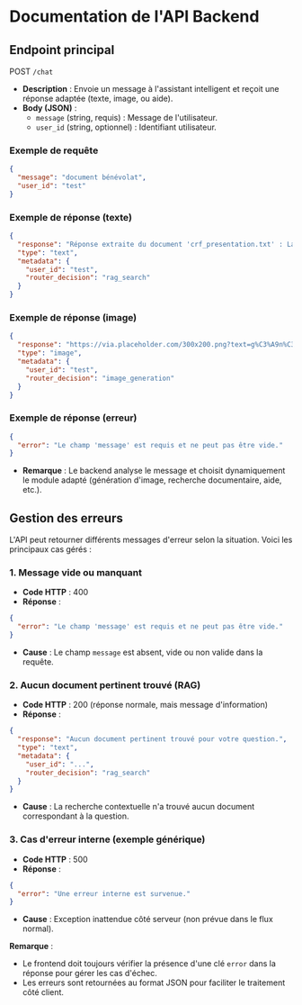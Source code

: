 # Documentation de l'API Backend

## Endpoint principal

POST `/chat`

- **Description** : Envoie un message à l'assistant intelligent et reçoit une réponse adaptée (texte, image, ou aide).
- **Body (JSON)** :
  - `message` (string, requis) : Message de l'utilisateur.
  - `user_id` (string, optionnel) : Identifiant utilisateur.

### Exemple de requête
```json
{
  "message": "document bénévolat",
  "user_id": "test"
}
```

### Exemple de réponse (texte)
```json
{
  "response": "Réponse extraite du document 'crf_presentation.txt' : La Croix-Rouge Française (CRF) est une association d'aide humanitaire fondée en 1864. Elle intervient dans les domaines du secourisme, de l'action sociale, de la formation et du bénévolat.",
  "type": "text",
  "metadata": {
    "user_id": "test",
    "router_decision": "rag_search"
  }
}
```

### Exemple de réponse (image)
```json
{
  "response": "https://via.placeholder.com/300x200.png?text=g%C3%A9n%C3%A8re+une+image+de+la+CRF",
  "type": "image",
  "metadata": {
    "user_id": "test",
    "router_decision": "image_generation"
  }
}
```

### Exemple de réponse (erreur)
```json
{
  "error": "Le champ 'message' est requis et ne peut pas être vide."
}
```

- **Remarque** : Le backend analyse le message et choisit dynamiquement le module adapté (génération d'image, recherche documentaire, aide, etc.).

## Gestion des erreurs

L'API peut retourner différents messages d'erreur selon la situation. Voici les principaux cas gérés :

### 1. Message vide ou manquant
- **Code HTTP** : 400
- **Réponse** :
```json
{
  "error": "Le champ 'message' est requis et ne peut pas être vide."
}
```
- **Cause** : Le champ `message` est absent, vide ou non valide dans la requête.

### 2. Aucun document pertinent trouvé (RAG)
- **Code HTTP** : 200 (réponse normale, mais message d'information)
- **Réponse** :
```json
{
  "response": "Aucun document pertinent trouvé pour votre question.",
  "type": "text",
  "metadata": {
    "user_id": "...",
    "router_decision": "rag_search"
  }
}
```
- **Cause** : La recherche contextuelle n'a trouvé aucun document correspondant à la question.

### 3. Cas d'erreur interne (exemple générique)
- **Code HTTP** : 500
- **Réponse** :
```json
{
  "error": "Une erreur interne est survenue."
}
```
- **Cause** : Exception inattendue côté serveur (non prévue dans le flux normal).

**Remarque** :
- Le frontend doit toujours vérifier la présence d'une clé `error` dans la réponse pour gérer les cas d'échec.
- Les erreurs sont retournées au format JSON pour faciliter le traitement côté client.
